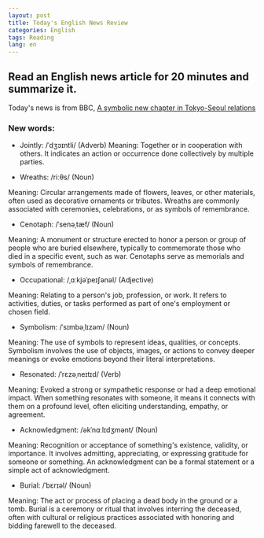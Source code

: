 ```yaml
---
layout: post
title: Today's English News Review
categories: English
tags: Reading
lang: en
---
```


## Read an English news article for 20 minutes and summarize it.

Today's news is from BBC, [A symbolic new chapter in Tokyo-Seoul relations](https://www.bbc.com/news/world-us-canada-65649229)

### New words: 

- Jointly: /ˈdʒɔɪntli/ (Adverb)
Meaning: Together or in cooperation with others. It indicates an action or occurrence done collectively by multiple parties.


- Wreaths: /riːθs/ (Noun)

Meaning: Circular arrangements made of flowers, leaves, or other materials, often used as decorative ornaments or tributes. Wreaths are commonly associated with ceremonies, celebrations, or as symbols of remembrance.

- Cenotaph: /ˈsenəˌtæf/ (Noun)

Meaning: A monument or structure erected to honor a person or group of people who are buried elsewhere, typically to commemorate those who died in a specific event, such as war. Cenotaphs serve as memorials and symbols of remembrance.

- Occupational: /ˌɑːkjəˈpeɪʃənəl/ (Adjective)

Meaning: Relating to a person's job, profession, or work. It refers to activities, duties, or tasks performed as part of one's employment or chosen field.

- Symbolism: /ˈsɪmbəˌlɪzəm/ (Noun)

Meaning: The use of symbols to represent ideas, qualities, or concepts. Symbolism involves the use of objects, images, or actions to convey deeper meanings or evoke emotions beyond their literal interpretations.

- Resonated: /ˈrɛzəˌneɪtɪd/ (Verb)

Meaning: Evoked a strong or sympathetic response or had a deep emotional impact. When something resonates with someone, it means it connects with them on a profound level, often eliciting understanding, empathy, or agreement.

- Acknowledgment: /əkˈnɑːlɪdʒmənt/ (Noun)

Meaning: Recognition or acceptance of something's existence, validity, or importance. It involves admitting, appreciating, or expressing gratitude for someone or something. An acknowledgment can be a formal statement or a simple act of acknowledgment.

- Burial: /ˈbɛrɪəl/ (Noun)

Meaning: The act or process of placing a dead body in the ground or a tomb. Burial is a ceremony or ritual that involves interring the deceased, often with cultural or religious practices associated with honoring and bidding farewell to the deceased.